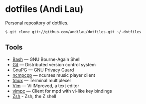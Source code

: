 dotfiles (Andi Lau)
===================
Personal repository of dotfiles.

```sh
$ git clone git://github.com/andilau/dotfiles.git ~/.dotfiles
```

Tools
-----

*   [Bash](https://www.gnu.org/software/bash/) — GNU Bourne-Again Shell
*   [Git](http://git-scm.com/) — Distributed version control system
*   [GnuPG](http://www.gnupg.org/) — GNU Privacy Guard
*   [ncmpcpp](http://ncmpcpp.rybczak.net/) — ncurses music player client
*   [tmux](http://tmux.sourceforge.net/) — Terminal multiplexer
*   [Vim](http://www.vim.org/) — Vi IMproved, a text editor
*   [vimpc](https://github.com/boysetsfrog/vimpc/) — Client for mpd with vi-like key bindings
*   [Zsh](http://zsh.sourceforge.net) - Zsh, the Z shell
